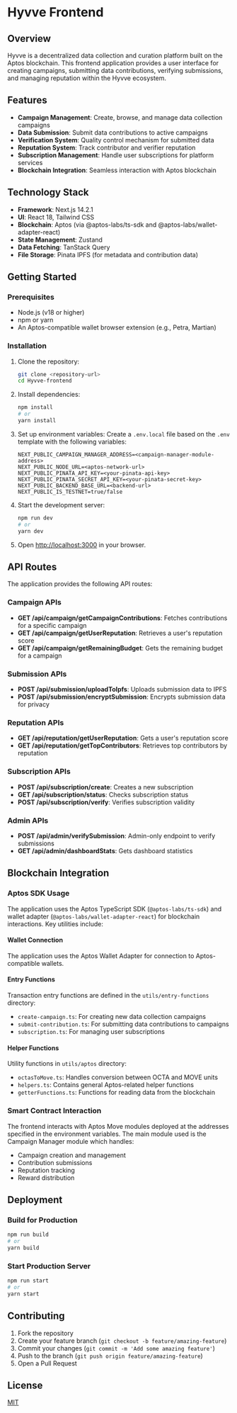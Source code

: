 # Hyvve Frontend

## Overview

Hyvve is a decentralized data collection and curation platform built on the Aptos blockchain. This frontend application provides a user interface for creating campaigns, submitting data contributions, verifying submissions, and managing reputation within the Hyvve ecosystem.

## Features

- **Campaign Management**: Create, browse, and manage data collection campaigns
- **Data Submission**: Submit data contributions to active campaigns
- **Verification System**: Quality control mechanism for submitted data
- **Reputation System**: Track contributor and verifier reputation
- **Subscription Management**: Handle user subscriptions for platform services
- **Blockchain Integration**: Seamless interaction with Aptos blockchain

## Technology Stack

- **Framework**: Next.js 14.2.1
- **UI**: React 18, Tailwind CSS
- **Blockchain**: Aptos (via @aptos-labs/ts-sdk and @aptos-labs/wallet-adapter-react)
- **State Management**: Zustand
- **Data Fetching**: TanStack Query
- **File Storage**: Pinata IPFS (for metadata and contribution data)

## Getting Started

### Prerequisites

- Node.js (v18 or higher)
- npm or yarn
- An Aptos-compatible wallet browser extension (e.g., Petra, Martian)

### Installation

1. Clone the repository:

   ```bash
   git clone <repository-url>
   cd Hyvve-frontend
   ```

2. Install dependencies:

   ```bash
   npm install
   # or
   yarn install
   ```

3. Set up environment variables:
   Create a `.env.local` file based on the `.env` template with the following variables:

   ```
   NEXT_PUBLIC_CAMPAIGN_MANAGER_ADDRESS=<campaign-manager-module-address>
   NEXT_PUBLIC_NODE_URL=<aptos-network-url>
   NEXT_PUBLIC_PINATA_API_KEY=<your-pinata-api-key>
   NEXT_PUBLIC_PINATA_SECRET_API_KEY=<your-pinata-secret-key>
   NEXT_PUBLIC_BACKEND_BASE_URL=<backend-url>
   NEXT_PUBLIC_IS_TESTNET=true/false
   ```

4. Start the development server:

   ```bash
   npm run dev
   # or
   yarn dev
   ```

5. Open [http://localhost:3000](http://localhost:3000) in your browser.

## API Routes

The application provides the following API routes:

### Campaign APIs

- **GET /api/campaign/getCampaignContributions**: Fetches contributions for a specific campaign
- **GET /api/campaign/getUserReputation**: Retrieves a user's reputation score
- **GET /api/campaign/getRemainingBudget**: Gets the remaining budget for a campaign

### Submission APIs

- **POST /api/submission/uploadToIpfs**: Uploads submission data to IPFS
- **POST /api/submission/encryptSubmission**: Encrypts submission data for privacy

### Reputation APIs

- **GET /api/reputation/getUserReputation**: Gets a user's reputation score
- **GET /api/reputation/getTopContributors**: Retrieves top contributors by reputation

### Subscription APIs

- **POST /api/subscription/create**: Creates a new subscription
- **GET /api/subscription/status**: Checks subscription status
- **POST /api/subscription/verify**: Verifies subscription validity

### Admin APIs

- **POST /api/admin/verifySubmission**: Admin-only endpoint to verify submissions
- **GET /api/admin/dashboardStats**: Gets dashboard statistics

## Blockchain Integration

### Aptos SDK Usage

The application uses the Aptos TypeScript SDK (`@aptos-labs/ts-sdk`) and wallet adapter (`@aptos-labs/wallet-adapter-react`) for blockchain interactions. Key utilities include:

#### Wallet Connection

The application uses the Aptos Wallet Adapter for connection to Aptos-compatible wallets.

#### Entry Functions

Transaction entry functions are defined in the `utils/entry-functions` directory:

- `create-campaign.ts`: For creating new data collection campaigns
- `submit-contribution.ts`: For submitting data contributions to campaigns
- `subscription.ts`: For managing user subscriptions

#### Helper Functions

Utility functions in `utils/aptos` directory:

- `octasToMove.ts`: Handles conversion between OCTA and MOVE units
- `helpers.ts`: Contains general Aptos-related helper functions
- `getterFunctions.ts`: Functions for reading data from the blockchain

### Smart Contract Interaction

The frontend interacts with Aptos Move modules deployed at the addresses specified in the environment variables. The main module used is the Campaign Manager module which handles:

- Campaign creation and management
- Contribution submissions
- Reputation tracking
- Reward distribution

## Deployment

### Build for Production

```bash
npm run build
# or
yarn build
```

### Start Production Server

```bash
npm run start
# or
yarn start
```

## Contributing

1. Fork the repository
2. Create your feature branch (`git checkout -b feature/amazing-feature`)
3. Commit your changes (`git commit -m 'Add some amazing feature'`)
4. Push to the branch (`git push origin feature/amazing-feature`)
5. Open a Pull Request

## License

[MIT](LICENSE)
